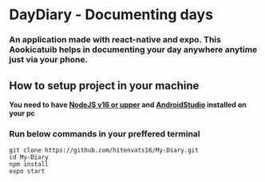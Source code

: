 # DayDiary - Documenting days
### An application made with react-native and expo. This Aookicatuib helps in documenting your day anywhere anytime just via your phone. 

## How to setup project in your machine

**You need to have [NodeJS v16 or upper](https://nodejs.org/en/) and [AndroidStudio](https://developer.android.com/studio) installed on your pc**

### Run below commands in your preffered terminal

```
git clone https://github.com/hitenvats16/My-Diary.git
cd My-Diary
npm install
expo start
```




